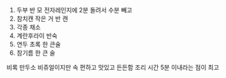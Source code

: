 1. 두부 반 모 전자레인지에 2분 돌려서 수분 빼고
2. 참치캔 작은 거 반 캔
3. 각종 채소
4. 계란후라이 반숙
5. 연두 초록 한 큰술
6. 참기름 한 큰 술

비록 만두소 비쥬얼이지만 속 편하고 맛있고 든든함 조리 시간 5분 이내라는 점이 최고